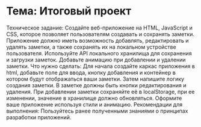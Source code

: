 # Тема: Итоговый проект

Техническое задание:
Создайте веб-приложение на HTML, JavaScript и CSS, которое позволяет
пользователям создавать и сохранять заметки. Приложение должно иметь
возможность добавлять, редактировать и удалять заметки, а также сохранять
их на локальном устройстве пользователя. Используйте API локального
хранилища для сохранения и загрузки заметок.
Добавьте анимацию при добавлении и удалении заметки.
Что нужно сделать:
Для начала создайте каркас приложения в html, добавьте поле для ввода,
кнопку добавления и контейнер в котором будут отображаться ваши заметки.
Затем напишите логику создания заметки. В заметке должны быть кнопки
редактирования и удаления. При добавлении заметки сохраняйте её в
localStorage, при ее изменении, значение в хранилище должно обновляться.
Оформите ваше приложение используя стили и анимацию.
Рекомендации для выполнения:
Пользуйтесь ранее полученными знаниями о принципах разработки
приложений.
